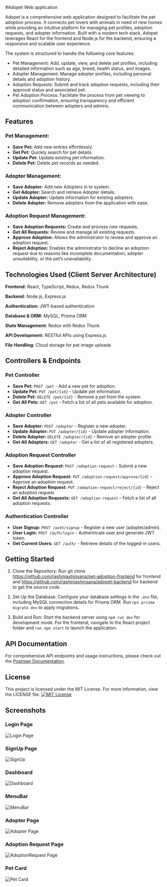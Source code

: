 #Adopet Web application


Adopet is a comprehensive web application designed to facilitate the pet adoption process. It connects pet lovers with animals in need of new homes while providing an intuitive platform for managing pet profiles, adoption requests, and adopter information. Built with a modern tech stack, Adopet leverages React for the frontend and Node.js for the backend, ensuring a responsive and scalable user experience.

The system is structured to handle the following core features:

- Pet Management: Add, update, view, and delete pet profiles, including detailed information such as age, breed, health status, and images.
- Adopter Management: Manage adopter profiles, including personal details and adoption history.
- Adoption Requests: Submit and track adoption requests, including their approval status and associated pet.
- Pet Adoption Process: Facilitate the process from pet viewing to adoption confirmation, ensuring transparency and efficient communication between adopters and admins.


## Features

### Pet Management:
- **Save Pet:** Add new entries effortlessly.
- **Get Pet:** Quickly search for pet details.
- **Update Pet:** Update existing pet information.
- **Delete Pet:** Delete pet records as needed.

### Adopter Management:
- **Save Adopter:** Add new Adopters in to system.
- **Get Adopter:** Search and retrieve Adopter details.
- **Update Adopter:** Update information for existing adopters.
- **Delete Adopter:** Remove adopters from the application with ease.

### Adoption Request Management:
- **Save Adoption Requests:** Create and process new requests.
- **Get All Requests:** Review and manage all existing requests.
- **Approve Adoption:** Allows the administrator to review and approve an adoption request.
- **Reject Adoption:** Enables the administrator to decline an adoption request due to reasons like incomplete documentation, adopter unsuitability, or the pet’s unavailability.

## Technologies Used (Client Server Architecture)


**Frontend:** React, TypeScript, Redux, Redux Thunk

**Backend:** Node.js, Express.js

**Authentication:** JWT-based authentication

**Database & ORM:** MySQL, Prisma ORM

**State Management:** Redux with Redux Thunk

**API Development:** RESTful APIs using Express.js

**File Handling:** Cloud storage for pet image uploads

## Controllers & Endpoints  

### **Pet Controller**  
- **Save Pet:** `POST /pet` - Add a new pet for adoption.  
- **Update Pet:** `PUT /pet/{id}` - Update pet information.  
- **Delete Pet:** `DELETE /pet/{id}` - Remove a pet from the system.  
- **Get All Pets:** `GET /pet` - Fetch a list of all pets available for adoption.  

### **Adopter Controller**  
- **Save Adopter:** `POST /adopter` - Register a new adopter.  
- **Update Adopter:** `PUT /adopter/{id}` - Update adopter information.  
- **Delete Adopter:** `DELETE /adopter/{id}` - Remove an adopter profile.  
- **Get All Adopters:** `GET /adopter` - Get a list of all registered adopters.  

### **Adoption Request Controller**  
- **Save Adoption Request:** `POST /adoption-request` - Submit a new adoption request.   
- **Approve Adoption Request:** `PUT /adoption-request/approve/{id}` - Approve an adoption request.  
- **Reject Adoption Request:** `PUT /adoption-request/reject/{id}` - Reject an adoption request.  
- **Get All Adoption Requests:** `GET /adoption-request` - Fetch a list of all adoption requests.  

### **Authentication Controller**  
- **User Signup:** `POST /auth/signup` - Register a new user (adopter/admin).  
- **User Login:** `POST /auth/login` - Authenticate user and generate JWT token.  
- **Get Current Users:** `GET /auth/` - Retrieve details of the logged-in users.
## Getting Started

1. Clone the Repository: Run git clone https://github.com/rashiniashinsana/pet-adoption-frontend for frontend and https://github.com/rashiniashinsana/adopet-backend for backend to get the source code.

2. Set Up the Database: Configure your database settings in the `.env` file, including MySQL connection details for Prisma ORM. Run `npx prisma migrate dev` to apply migrations.

3. Build and Run: Start the backend server using `npm run dev` for development mode. For the frontend, navigate to the React project folder and `run npm start` to launch the application.
## API Documentation

For comprehensive API endpoints and usage instructions, please check out the [Postman Documentation](https://documenter.getpostman.com/view/36642476/2sAYdfrBv7).
## License

This project is licensed under the MIT License. For more information, view the LICENSE file.
[![MIT License](https://img.shields.io/badge/License-MIT-green.svg)](https://github.com/rashiniashinsana/pet-adoption-frontend/blob/30148ed1290500d98e2a584d486eed81fd928505/LICENSE)
## Screenshots


### Login Page
![Login Page](screenshots/SignIn.png)

### SignUp Page
![SignUp](screenshots/SignUp.png)

### Dashboard
![Dashboard](screenshots/Dashboard.png)

### MenuBar
![MenuBar](screenshots/MenuBar.png)

### Adopter Page
![Adopter Page](screenshots/AdopterPage.png)

### Adoption Request Page
![AdoptionRequest Page](screenshots/AdoptionRequestPage.png)

### Pet Card
![Pet Card](screenshots/PetCard.png)







